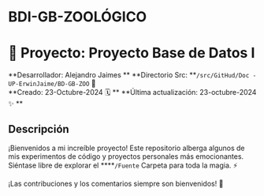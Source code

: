 # BDI-GB-ZOOLÓGICO
# 🚀 Proyecto: Proyecto Base de Datos I

**Desarrollador: Alejandro Jaimes **
**Directorio Src: **`/src/GitHud/Doc -UP-ErwinJaime/BD-GB-ZOO` 📂  
**Creado: 23-Octubre-2024 🗓️ **
**Última actualización: 23-octubre-2024 ✨ **

## Descripción
¡Bienvenidos a mi increíble proyecto! Este repositorio alberga algunos de mis experimentos de código y proyectos personales más emocionantes. Siéntase libre de explorar el ****`/Fuente` Carpeta para toda la magia. ⚡

¡Las contribuciones y los comentarios siempre son bienvenidos! 🙌